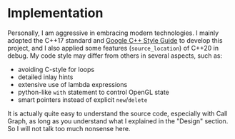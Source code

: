 # Implementation

Personally, I am aggressive in embracing modern technologies. I mainly adopted the C++17 standard and [Google C++ Style Guide](https://google.github.io/styleguide/cppguide.html) to develop this project, and I also applied some features (`source_location`) of C++20 in debug. My code style may differ from others in several aspects, such as:

- avoiding C-style for loops
- detailed inlay hints
- extensive use of lambda expressions
- python-like `with` statement to control OpenGL state
- smart pointers instead of explicit `new`/`delete`

It is actually quite easy to understand the source code, especially with Call Graph, as long as you understand what I explained in the "Design" section. So I will not talk too much nonsense here.
